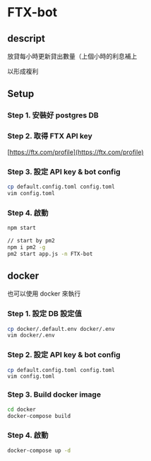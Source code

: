 # FTX-bot

## descript

放貸每小時更新貸出數量（上個小時的利息補上

以形成複利

## Setup

### Step 1. 安裝好 postgres DB

### Step 2. 取得 FTX API key

[https://ftx.com/profile](https://ftx.com/profile)

### Step 3. 設定 API key & bot config

```bash
cp default.config.toml config.toml
vim config.toml
```

### Step 4. 啟動

```bash
npm start

// start by pm2
npm i pm2 -g
pm2 start app.js -n FTX-bot
```

## docker

也可以使用 docker 來執行

### Step 1. 設定 DB 設定值

```bash
cp docker/.default.env docker/.env
vim docker/.env
```

### Step 2. 設定 API key & bot config

```bash
cp default.config.toml config.toml
vim config.toml
```

### Step 3. Build docker image

```bash
cd docker
docker-compose build
```

### Step 4. 啟動

```bash
docker-compose up -d
```